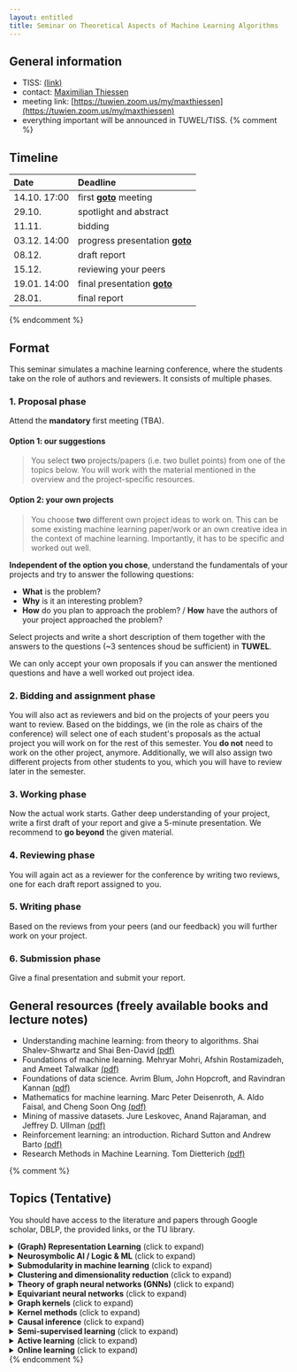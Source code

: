 ```yaml
---
layout: entitled
title: Seminar on Theoretical Aspects of Machine Learning Algorithms
---
```


## General information

- TISS: [(link)](https://tiss.tuwien.ac.at/course/courseAnnouncement.xhtml?dswid=5896&dsrid=205&courseNumber=194102&courseSemester=2021W&locale=en)
- contact: [Maximilian Thiessen](mailto:maximilian.thiessen@tuwien.ac.at)
- meeting link: [https://tuwien.zoom.us/my/maxthiessen](https://tuwien.zoom.us/my/maxthiessen)
- everything important will be announced in TUWEL/TISS.
{% comment %} 


## Timeline

| Date | Deadline |
|   :-----------   |   :----------   |
| 14.10. 17:00 | first **[goto](https://gotomeet.me/maximilianthiessen)** meeting  |
| 29.10. | spotlight and abstract |
| 11.11. | bidding |
| 03.12. 14:00 | progress presentation **[goto](https://gotomeet.me/maximilianthiessen)**|
| 08.12. | draft report | 
| 15.12. | reviewing your peers |
| 19.01. 14:00 | final presentation **[goto](https://gotomeet.me/maximilianthiessen)** |
| 28.01. | final report |
{% endcomment %}

## Format
This seminar simulates a machine learning conference, where the students take on the role of authors and reviewers. It consists of multiple phases.

### 1. Proposal phase

Attend the **mandatory** first meeting (TBA).

#### Option 1: our suggestions
 > You select **two** projects/papers (i.e. two bullet points) from one of the topics below. You will work with the material mentioned in the overview and the project-specific resources.   

#### Option 2: your own projects
 > You choose **two** different own project ideas to work on. This can be some existing machine learning paper/work or an own creative idea in the context of machine learning. Importantly, it has to be specific and worked out well.

**Independent of the option you chose**, understand the fundamentals of your projects and try to answer the following questions:

- **What** is the problem?
- **Why** is it an interesting problem?
- **How** do you plan to approach the problem? /
**How** have the authors of your project approached the problem?

Select projects and write a short description of them together with the answers to the questions (~3 sentences shoud be sufficient) in **TUWEL**.

We can only accept your own proposals if you can answer the mentioned questions and have a well worked out project idea.

### 2. Bidding and assignment phase
You will also act as reviewers and bid on the projects of your peers you want to review. Based on the biddings, we (in the role as chairs of the conference) will select one of each student's proposals as the actual project you will work on for the rest of this semester. You **do not** need to work on the other project, anymore. Additionally, we will also assign two different projects from other students to you, which you will have to review later in the semester. 

### 3. Working phase
Now the actual work starts. Gather deep understanding of your project, write a first draft of your report and give a 5-minute presentation. We recommend to **go beyond** the given material.

### 4. Reviewing phase
You will again act as a reviewer for the conference by writing two reviews, one for each draft report assigned to you.

### 5. Writing phase
Based on the reviews from your peers (and our feedback) you will further work on your project. 

### 6. Submission phase
Give a final presentation and submit your report.

## General resources (freely available books and lecture notes)

- Understanding machine learning: from theory to algorithms. Shai Shalev-Shwartz and Shai Ben-David [(pdf)](https://www.cs.huji.ac.il/~shais/UnderstandingMachineLearning/copy.html)
- Foundations of machine learning. Mehryar Mohri, Afshin Rostamizadeh, and Ameet Talwalkar [(pdf)](https://cs.nyu.edu/~mohri/mlbook/)
- Foundations of data science. Avrim Blum, John Hopcroft, and Ravindran Kannan [(pdf)](https://www.cs.cornell.edu/jeh/book.pdf)
- Mathematics for machine learning. Marc Peter Deisenroth, A. Aldo Faisal, and Cheng Soon Ong [(pdf)](https://mml-book.github.io/)
- Mining of massive datasets. Jure Leskovec, Anand Rajaraman, and Jeffrey D. Ullman [(pdf)](http://infolab.stanford.edu/~ullman/mmds/book0n.pdf)
- Reinforcement learning: an introduction. Richard Sutton and Andrew Barto [(pdf)](http://incompleteideas.net/book/the-book.html)
- Research Methods in Machine Learning. Tom Dietterich [(pdf)](http://web.engr.oregonstate.edu/~tgd/talks/new-in-ml-2019.pdf)

{% comment %}
## Topics (Tentative)
You should have access to the literature and papers through Google scholar, DBLP, the provided links, or the TU library.

<details>
  <summary><b>(Graph) Representation Learning</b> (click to expand)</summary>

Overview:
* "graph representation learning" by William L. Hamilton [(pdf)](https://www.cs.mcgill.ca/~wlh/grl_book/files/GRL_Book.pdf)
* Knowledge Graph Embeddings Tutorial: From Theory to Practice, 2020 (https://kge-tutorial-ecai2020.github.io/)

Papers and projects:
- Knowledge Graph Embeddings (focus on deep learning approaches)
    - Q. Wang, Z. Mao, B. Wang, L. Guo. "Knowledge Graph Embedding: A Survey of Approaches and Applications", 2017
    - Y. Dai, S. Wang, N. Xiong, W. Guo. "A Survey on Knowledge Graph Embedding: Approaches, Applications and Benchmarks", 2020
    - M. Wang, L. Qiu, X. Wang. "A Survey on Knowledge Graph Embeddings for Link Prediction", 2021
</details>

<details>
  <summary><b>Neurosymbolic AI / Logic & ML</b> (click to expand)</summary>

Overview:
* Neurosymbolic AI: The 3rd Wave, 2020 (A. Garcez, L. Lamb)
* Neural-Symbolic Cognitive Reasoning, 2009 (A. Garcez, L. Lamb)

Papers and projects:
- find your own topic :) (a starting point can be the survey from L. De Raedt, S. Dumancic, R. Manhaeve, G. Marra. "From Statistical Relational to Neuro-Symbolic Artificial Intelligence", 2020)
- SAT solving using deep learning
    - D. Selsam, M. Lamm, B. Bünz, P. Liang, D. Dill, L. de Moura. "Learning a SAT Solver from Single-Bit Supervision", 2019
    - V. Kurin, S. Godil, S. Whiteson, B. Catanzaro. "Improving SAT Solver Heuristics with Graph Networks and Reinforcement Learning", 2019
    - J. You, H. Wu, C. Barrett, R. Ramanujan, J. Leskovec. "G2SAT: Learning to Generate SAT Formulas", 2019
</details>

<details>
  <summary><b>Submodularity in machine learning</b> (click to expand)</summary>

Overview:   
* chapter 1-3 of "Learning with submodular functions: a convex optimization perspective" by Francis Bach, 2013.
* introduction to submodularity in machine learning: Stefanie Jegelka - MLSS 2017   
[(youtube-link)](https://www.youtube.com/watch?v=umA8QzY5C54)

Papers and projects:

 - submodularity in data subset selection and active learning (Wei, et al. "Submodularity in data subset selection and active learning." ICML 2015)
 - robust submodular observation selection (Krause, et al. "Robust submodular observation selection." Journal of machine learning research 2008)
 - submodular function maximization (Krause and Golovin. "Submodular function maximization." 2014)
 - graph cuts for image segmentation (Blum and Chawla. "Learning from labeled and unlabeled data using graph mincuts." ICML 2001 **and** Jegelka and Bilmes. "Submodularity beyond submodular energies: coupling edges in graph cuts." CVPR 2011)
 - learning submodular functions (Balcan and Harvey. "Learning submodular functions." ACM symposium on theory of computing 2011)
 - batch active learning using submodular optimization (Chen and Krause. "Near-optimal batch mode active learning and adaptive submodular optimization." ICML 2013)
</details>


<details>
  <summary><b>Clustering and dimensionality reduction</b> (click to expand)</summary>

Overview:  
* chapter 1 and 2 of "Dimension reduction: a guided tour" by Christopher Burges, 2010, **and** chapter 22 (the introduction section before 22.1 and section 22.5) of "Understanding machine learning".
* introduction and theoretical overview on clustering: Shai Ben-David Cheriton Symposium 2017 [(youtube-link)](https://www.youtube.com/watch?v=Pq5d1Y2YpgA)
* introduction and overview on probabilistic dimensionality reduction: Neil Lawrence - MLSS 2012 [(youtube-link)](https://www.youtube.com/watch?v=RmjMLeYXDnI)

Papers and projects:
 - kernel pca and multidimensional scaling (Schölkopf, et al. "Kernel principal component analysis." ICANN 1997 **and** Williams "On a connection between kernel PCA and metric multidimensional scaling." Machine learning 2002)
 - spectral clustering (Von Luxburg. "A tutorial on spectral clustering." Statistics and computing 2007)
 - (adaptive) correlation clustering (Bansal, et al. "Correlation clustering." Machine learning 2004 **and** Bressan, Marco, et al. "Correlation clustering with adaptive similarity queries." NeurIPS 2019)
 - (approximate) k-means++ (Arthur and Vassilvitskii. "k-means++: The advantages of careful seeding." Stanford, 2006 **and** Bachem, Olivier, et al. "Approximate k-means++ in sublinear time." AAAI 2016)
 - clustering under approximation stability (Balcan, et al. "Clustering under approximation stability." Journal of the ACM 2013)
 - auto-encoders and generative adversarial nets (Diederik and Welling "Auto-encoding variational Bayes" ICLR 2014 **and** Goodfellow, et al. "Generative adversarial nets" NIPS 2014 **and** Tolstikhin, et al. "Wasserstein auto-encoders" ICLR 2018)
</details>

<details>
  <summary><b>Theory of graph neural networks (GNNs)</b> (click to expand)</summary>

Overview: 
* chapter 1 and 5 of "Graph representation learning" by William L. Hamilton [(pdf)](https://www.cs.mcgill.ca/~wlh/grl_book/)
* Xu, et al. "How Powerful are Graph Neural Networks?" ICLR 2019
* introduction and overview on graph neural networks: Petar Veličković - Tensorflow Tech Talks 2021 [(youtube-link)](https://www.youtube.com/watch?v=8owQBFAHw7E) 

Papers and topics:  
* k-dimensional Weisfeiler Leman and GNNs (Morris, et al. "Weisfeiler and Leman Go Neural: Higher-order Graph Neural Networks." AAAI 2019 **and** Morris, et al. "Weisfeiler and Leman go sparse: Towards scalable
higher-order graph embeddings." NeurIPS 2020) 
* subgraph counts and GNNs (Barceló, et al. "Graph Neural Networks with Local Graph Parameters" arXiv:2106.06707 2021 **and** Chen, et al. "Can Graph Neural Networks Count Substructures? NeurIPS 2020)
* homomorphisms and GNNs (NT and Maehara "Graph Homomorphism Convolution." ICML 2020 **and** Dell, et al. "Lovász Meets Weisfeiler and Leman." ICALP 2018)
</details>

<details>
  <summary><b>Equivariant neural networks</b> (click to expand)</summary>


Overview:
* chapter 8 "equivariant neural networks" of "Deep learning for molecules and materials" by Andrew D. White, 2021. [(pdf)](https://whitead.github.io/dmol-book/dl/Equivariant.html)
* introduction to equivariance: Taco Cohen and Risi Kondor - Neurips 2020 Tutorial (first half) [(slideslive-link)](https://slideslive.com/38943570/equivariant-networks)

Papers and projects:
* group equivariance (Esteves. "Theoretical aspects of group equivariant neural networks", [arXiv 2020](https://arxiv.org/abs/2004.05154))
* equivariant CNNS on homogeneous spaces (Cohen, et al. "A General theory of equivariant CNNs on homogeneous spaces." Neurips 2019)
</details>

<details>
  <summary><b>Graph kernels</b> (click to expand)</summary>

Overview:    
* first 23 pages of "A survey on graph kernels" (Applied Network Science 2019) by Nils M. Kriege, et al. 
* practical motivation for graph kernels in computational biology: Karsten Borgwardt -  MLSS 2013 (the first 35 minutes) [(youtube-link)](https://www.youtube.com/watch?v=Id1iOqeJaZY)

 Papers and topics:
 - hardness and expressivity (Gärtner, et al. "On graph kernels: Hardness results and efficient alternatives." COLT 2003 **and** Ramon and Gärtner. "Expressivity versus efficiency of graph kernels." Workshop on mining graphs, trees and sequences 2003)
 - (k-dimensional) Weisfeiler-Lehman kernel (Shervashidze, et al. "Weisfeiler-Lehman graph kernels." Journal of machine learning research 2011 **and** Morris, et al. "Glocalized Weisfeiler-Lehman graph kernels: Global-local feature maps of graphs." ICDM 2017)
 - mutiple and deep graph kernel learning (Aiolli, et al. "Multiple graph-kernel learning" **and** Yanardag and Vishwanathan. "Deep graph kernels." SIGKDD 2015)
</details>

<details>
  <summary><b>Kernel methods</b> (click to expand)</summary>

Overview:    
 * chapters 1 and 2 of "Learning with kernels" by Bernhard Schölkopf and Alex Smola, 2002 [(pdf)](http://agbs.kyb.tuebingen.mpg.de/lwk/)
 * introduction to kernels: Bernhard Schölkopf - MLSS 2013 [(youtube-link)](https://www.youtube.com/watch?v=uzWgB1VO9xQ)

Papers and projects:

 - Nyström method (Drineas and Mahoney. "On the Nyström method for approximating a Gram matrix for improved kernel-based learning." Journal of machine learning research 2005 **and** Kumar, et al. "Sampling methods for the Nyström method." Journal of machine learning research 2012) 
 - Nyström method with kernel k-means++ samples as landmarks (Drineas and Mahoney. "On the Nyström method for approximating a Gram matrix for improved kernel-based learning." Journal of machine learning research 2005 **and** Oglic and Gärtner. "Nyström method with kernel k-means++ samples as landmarks."  ICML 2017)
 - random features (Rahimi and Recht. "Random features for large-scale kernel machines." NIPS 2007 **and** Le, et al. "Fastfood: approximate kernel expansions in loglinear time." ICML 2013)
- neural tangent kernel (Jacot, et al. "Neural tangent kernel: convergence and generalization in neural networks." NIPS 2018)
</details>

<details>
  <summary><b>Causal inference</b> (click to expand)</summary>
 
Overview: 
 * chapter 1 to 3 of "Elements of causal inference" by Jonas Peters, Dominik Janzing, and Bernhard Schölkopf, 2017 [(pdf)](https://mitpress.mit.edu/books/elements-causal-inference)
 * introduction to causal inference: Bernhard Schölkopf - MLSS 2020 [(youtube-link)](https://www.youtube.com/watch?v=btmJtThWmhA)
 
Papers and projects:
  - transfer learning (Rojas-Carulla, et al. "Invariant models for causal transfer learning." Journal of machine learning research 2019)
  - semi-supervised learning (Schölkopf, et al. "On causal and anticausal learning." ICML 2012)
  - few-shot learning (Teshima, et al. "Few-shot domain adaptation by causal mechanism transfer." ICML 2020)
  - causality and semi-supervised learning (chapter 5 of "Elements of causal inference" **and** Schölkopf, et al. "On causal and anticausal learning." ICML 2012)
</details>

<details>
  <summary><b>Semi-supervised learning</b> (click to expand)</summary>

Overview:  
 * first chapter/introduction of "Semi-supervised learning" (SSL) by Olivier Chapelle, Bernhard Schölkopf, and Alexander Zien, 2006 [(pdf)](http://olivier.chapelle.cc/ssl-book/ssl_toc.pdf)
 * introduction to semi-supervised learning: Tom Mitchell - Carnegie Mellon University 2011 [(youtube-link)](https://www.youtube.com/watch?v=OMRlnKupsXM)

Papers and projects:

 - transductive support vector machines (chapter 6 in SSL by Thorsten Joachims)
 - large-margin semi-supervised learning (Wang, et al. "On efficient large margin semisupervised learning: method and theory." Journal of machine learning research 2009)
 - label propagation and quadratic criterion (chapter 11 in SSL by Yoshua Bengio, Olivier Delalleau and Nicolas Le Roux)
 - PAC model for semi-supervised learning (chapter 22 of SSL by Maria-Florina Balcan and Avrim Blum) 
 - generalization error bounds (Rigollet. "Generalization error bounds in semi-supervised classification under the cluster assumption." Journal of machine learning research 2007)
 - regularization and semi-supervised learning on graphs (Belkin, et al. "Regularization and semi-supervised learning on large graphs." COLT 2004)
 - manifold regularization (Belkin, et al. "Manifold regularization: A geometric framework for learning from labeled and unlabeled examples." Journal of machine learning research 2006)
 - label propagation (Zhu, et al. "Semi-supervised learning using Gaussian fields and harmonic functions." ICML 2003 **and** Zhou, et al. "Learning with local and global consistency." NIPS 2004)
 - normalized cuts (Shi and Malik "Normalized cuts and image segmentation." IEEE TPAMI Journal 2000 **and** Joachims "Transductive learning via spectral graph partitioning." AAAI 2003)
</details>

<details>
  <summary><b>Active learning</b> (click to expand)</summary>

Overview:   
* chapter 1 "Automating inquiry" of Burr Settles' "Active learning" book, 2012.
* introduction and recent research: Rob Nowak and Steve Hanneke - ICML 2019 tutorial [(youtube-link)](https://youtube.videoken.com/embed/0TADiY7iPAc)

Papers and projects:
 - active learning with graph cuts (Blum and Chawla. "Learning from labeled and unlabeled data using graph mincuts." ICML 2001 **and** Guillory and Bilmes. "Label selection on graphs." NIPS 2009):
 - agnostic/noisy active learning (Balcan, et al. "Agnostic active learning." Journal of computer and system sciences 2009 **and** Beygelzimer, et al. "Importance weighted active learning.") 
 - active nearest-neighbour learning (Kontorovich, et al. "Active nearest-neighbor learning in metric spaces." Journal of machine learning research 2017)
 - active learning on trees and graphs (Cesa-Bianchi, et al. "Active learning on trees and graphs", COLT 2013)
 - shortest-path-based active learning (Dasarathy, et al. "S2: an efficient graph based active learning algorithm with application to nonparametric classification." COLT 2015) 
</details>

<details>
  <summary><b>Online learning</b> (click to expand)</summary>

Overview:  
* chapter 1 of "A modern introduction to online learning" by Francesco Orabona, 2020.
* introduction to online learning (iterative learning / streaming settings): Nicolò Cesa-Bianchi - Mediterranean Machine Learning school 2021 [(youtube-link)](https://www.youtube.com/watch?v=M6DNMESf5Xk)

Papers and projects:
 - weighed majority and Littlestone dimension (Littlestone and Warmuth. "The weighted majority algorithm." Information and computation 1994 **and** Littlestone "Learning quickly when irrelevant attributes abound: A new linear-threshold algorithm." Machine Learning 1988).
 - online (sub-)gradient descent (chapter 2-4 of "A modern introduction to online learning", Francesco Orabona, 2020)
 - bandits and expert advice (introduction and chapter 1,5,6 of "Introduction to multi-armed bandits", Aleksandrs Slivkins, 2019)
 - (online) learning with partial orders (Gärtner and  Garriga. "The cost of learning directed cuts." ECML 2007 **and** Missura and Gärtner. "Predicting dynamic difficulty." NIPS 2011)
</details>
{% endcomment %}
